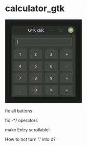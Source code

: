 # calculator_gtk

![calculator_gtk](https://github.com/antonovmike/calculator_gtk/blob/main/calculator_gtk.gif)

fix all buttons

fix -*/ operators

make Entry scrollable!

How to not turn '.' into 0?